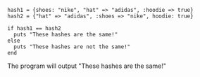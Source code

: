 ```
hash1 = {shoes: "nike", "hat" => "adidas", :hoodie => true}
hash2 = {"hat" => "adidas", :shoes => "nike", hoodie: true}

if hash1 == hash2
  puts "These hashes are the same!"
else
  puts "These hashes are not the same!"
end
```

The program will output "These hashes are the same!"
